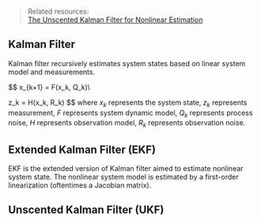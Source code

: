 >Related resources: \
>[The Unscented Kalman Filter for Nonlinear Estimation](../Library/unscented.pdf)


## Kalman Filter
Kalman filter recursively estimates system states based on linear system model and measurements.

$$
x_{k+1} = F(x_k, Q_k)\\

z_k = H(x_k, R_k)
$$
where $x_k$ represents the system state, $z_k$ represents measurement, $F$ represents system dynamic model, $Q_k$ represents process noise,
 $H$ represents observation model, $R_k$ represents observation noise.

## Extended Kalman Filter (EKF)

EKF is the extended version of Kalman filter aimed to estimate nonlinear system state. The nonlinear system model is estimated by a first-order linearization (oftentimes a Jacobian matrix).



## Unscented Kalman Filter (UKF)


